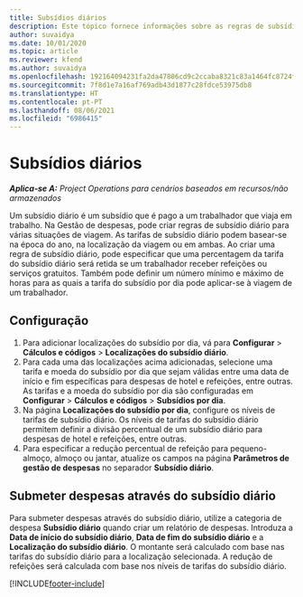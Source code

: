 ```yaml
---
title: Subsídios diários
description: Este tópico fornece informações sobre as regras de subsídio diário por dia que são utilizadas na gestão de Despesas.
author: suvaidya
ms.date: 10/01/2020
ms.topic: article
ms.reviewer: kfend
ms.author: suvaidya
ms.openlocfilehash: 192164094231fa2da47806cd9c2ccaba8321c83a1464fc8724fa0d0a7618660f
ms.sourcegitcommit: 7f8d1e7a16af769adb43d1877c28fdce53975db8
ms.translationtype: HT
ms.contentlocale: pt-PT
ms.lasthandoff: 08/06/2021
ms.locfileid: "6986415"
---
```

# <a name="per-diems"></a>Subsídios diários

_**Aplica-se A:** Project Operations para cenários baseados em recursos/não armazenados_


Um subsídio diário é um subsídio que é pago a um trabalhador que viaja em trabalho. Na Gestão de despesas, pode criar regras de subsídio diário para várias situações de viagem. As tarifas de subsídio diário podem basear-se na época do ano, na localização da viagem ou em ambas. Ao criar uma regra de subsídio diário, pode especificar que uma percentagem da tarifa do subsídio diário será retida se um trabalhador receber refeições ou serviços gratuitos. Também pode definir um número mínimo e máximo de horas para as quais a tarifa do subsídio por dia pode aplicar-se à viagem de um trabalhador.

## <a name="configuration"></a>Configuração 

1. Para adicionar localizações do subsídio por dia, vá para **Configurar** > **Cálculos e códigos** > **Localizações do subsídio diário**.
2. Para cada uma das localizações acima adicionadas, selecione uma tarifa e moeda do subsídio por dia que sejam válidas entre uma data de início e fim específicas para despesas de hotel e refeições, entre outras. As tarifas e a moeda do subsídio por dia são configuradas em **Configurar** > **Cálculos e códigos** > **Subsídios por dia**.
3. Na página **Localizações do subsídio por dia**, configure os níveis de tarifas de subsídio diário. Os níveis de tarifas do subsídio diário permitem definir a divisão percentual de um subsídio diário para despesas de hotel e refeições, entre outras. 
4. Para especificar a redução percentual de refeição para pequeno-almoço, almoço ou jantar, atualize os campos na página **Parâmetros de gestão de despesas** no separador **Subsídio diário**. 
    
## <a name="submit-expenses-using-per-diem"></a>Submeter despesas através do subsídio diário
Para submeter despesas através do subsídio diário, utilize a categoria de despesa **Subsídio diário** quando criar um relatório de despesas. Introduza a **Data de início do subsídio diário**, **Data de fim do subsídio diário** e a **Localização do subsídio diário**. O montante será calculado com base nas tarifas do subsídio diário para a localização selecionada. A redução de refeições será calculada com base nos níveis de tarifas do subsídio diário.


[!INCLUDE[footer-include](../includes/footer-banner.md)]